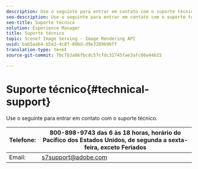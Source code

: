 ```yaml
---
description: Use o seguinte para entrar em contato com o suporte técnico.
seo-description: Use o seguinte para entrar em contato com o suporte técnico.
seo-title: Suporte técnico
solution: Experience Manager
title: Suporte técnico
topic: Scene7 Image Serving - Image Rendering API
uuid: bab5aab4-b5a3-4c8f-80bd-d9e3289b9bff
translation-type: tm+mt
source-git-commit: 7bc7b3a86fbcdc57cfdc31745fae3afc06e44b15

---
```



# Suporte técnico{#technical-support}

Use o seguinte para entrar em contato com o suporte técnico.

| Telefone: | 800-898-9743 das 6 às 18 horas, horário do Pacífico dos Estados Unidos, de segunda a sexta-feira, exceto Feriados |
|---|---|
| Email: | s7support@adobe.com |

